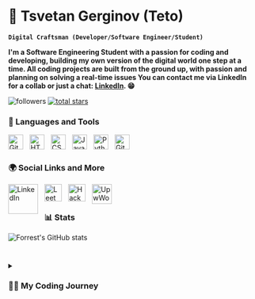 # 🦁 Tsvetan Gerginov (Teto)
**`Digital Craftsman (Developer/Software Engineer/Student)`**

<strong>I'm a Software Engineering Student with a passion for coding and developing, building my own version of the digital world one step at a time. All coding projects are built from the ground up, with passion and planning on solving a real-time issues
You can contact me via LinkedIn for a collab or just a chat: [LinkedIn](https://www.linkedin.com/in/tsvetan-gerginov212/). 😁</strong>

   <p align="left">
         <img alt="followers" title="Follow me on Github" src="https://custom-icon-badges.demolab.com/github/followers/TsvetanG2?color=236ad3&labelColor=1155ba&style=for-the-badge&logo=person-add&label=Follow&logoColor=white"/></a>
      <a href="https://github.com/TsvetanG2?tab=repositories&sort=stargazers">
         <img alt="total stars" title="Total stars on GitHub" src="https://custom-icon-badges.demolab.com/github/stars/TsvetanG2?color=55960c&style=for-the-badge&labelColor=488207&logo=star"/></a>
   </p>

   ### 📔 Languages and Tools

<img align="left" alt="Git" width="30px" style="padding-right:10px;" src="https://cdn.jsdelivr.net/gh/devicons/devicon/icons/git/git-original.svg" />
<img align="left" alt="HTML" width="30px" style="padding-right:10px;" src="https://cdn.jsdelivr.net/gh/devicons/devicon/icons/html5/html5-plain.svg" />
<img align="left" alt="CSS" width="30px" style="padding-right:10px;" src="https://cdn.jsdelivr.net/gh/devicons/devicon/icons/css3/css3-plain.svg" />
<img align="left" alt="JavaScript" width="30px" style="padding-right:10px;" src="https://cdn.jsdelivr.net/gh/devicons/devicon/icons/javascript/javascript-plain.svg" />
<img align="left" alt="Python" width="30px" style="padding-right:10px;" src="https://cdn.jsdelivr.net/gh/devicons/devicon/icons/python/python-plain.svg" />
<img align="left" alt="GitHub" width="30px" style="padding-right:10px;" src="https://cdn.jsdelivr.net/gh/devicons/devicon/icons/github/github-original.svg" />
<br />

#

### 🌍 Social Links and More

<a href="https://www.linkedin.com/in/tsvetan-gerginov212/">
   <img align="left" alt="LinkedIn" width="60px" style="padding-right:10px;" src="https://th.bing.com/th/id/R.c7462d0c09a55629af687b4052f5239e?rik=hScNFt8bc070nw&pid=ImgRaw&r=0" />
</a>
<a href="https://leetcode.com/TsvetanG2/">
   <img align="left" alt="LeetCode" width="35px" style="padding-right:10px;" src="https://res.cloudinary.com/startup-grind/image/upload/c_fill,dpr_2.0,f_auto,g_center,h_1080,q_100,w_1080/v1/gcs/platform-data-dsc/events/LeetCode_logo_black.png" />
</a>
<a href="https://www.hackerrank.com/profile/t_gerginov">
   <img align="left" alt="HackerRank" width="35px" style="padding-right:10px;" src="https://cdn-1.webcatalog.io/catalog/hackerrank/hackerrank-icon.png" />
</a>
<a href="https://www.upwork.com/freelancers/~01e15c7d4ce2cbd73f">
   <img align="left" alt="UpwWork" width="40px" style="padding-right:10px;" src="https://static-00.iconduck.com/assets.00/upwork-icon-2048x2026-9a7nwqtz.png" />
</a>
<br />


#

### 📊 Stats

![Forrest's GitHub stats](https://github-readme-stats.vercel.app/api?username=TsvetanG2&show_icons=true&theme=highcontrast)

<!-- ![GitHub Streak](https://streak-stats.demolab.com?user=ForrestKnight&theme=gruvbox&border_radius=4.5) -->

#

<details>
 <summary><h3>👨‍💻 My Coding Journey </h3></summary>
  <strong>I started my coding journey as a naive Software Engineering student with a passion to learn everything I could about this programming world. As a Software Engineering student with an unwavering passion for the craft, I dive headfirst into the realm of coding, algorithms, and problem-solving. Every line of code I write feels like a stroke of creativity, an opportunity to bring ideas to life through technology. From designing sleek user interfaces to architecting robust backend systems, I thrive on the challenge of crafting elegant solutions to complex problems. With each project, I not only sharpen my technical skills but also embrace the iterative nature of software development, constantly learning and refining my approach. Software engineering isn't just a field of study for me—it's a lifelong journey fueled by curiosity, innovation, and a boundless enthusiasm for building the future, one line of code at a time.</strong></details>

[website]: https://fkcodes.com
[youtube]: https://youtube.com/fknight

#


